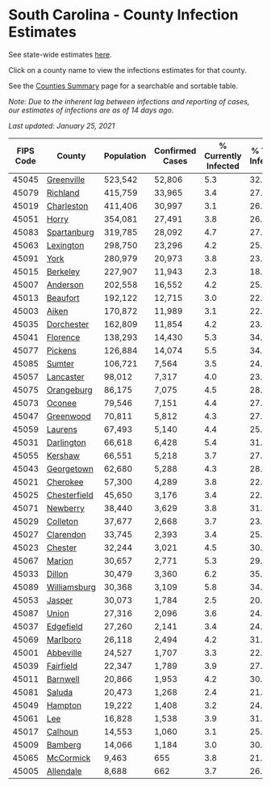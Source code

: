 # South Carolina - County Infection Estimates

See state-wide estimates [here](/infections/us-sc).

Click on a county name to view the infections estimates for that county.

See the [Counties Summary](/infections/summary-counties) page for a searchable and sortable table.

*Note: Due to the inherent lag between infections and reporting of cases, our estimates of infections are as of 14 days ago.*

*Last updated: January 25, 2021*

|   FIPS Code |                       County |   Population |   Confirmed Cases |   % Currently Infected |   % Total Infected |
|-------------|------------------------------|--------------|-------------------|------------------------|--------------------|
|       45045 |     [Greenville](greenville) |      523,542 |            52,806 |                    5.3 |               32.7 |
|       45079 |         [Richland](richland) |      415,759 |            33,965 |                    3.4 |               27.7 |
|       45019 |     [Charleston](charleston) |      411,406 |            30,997 |                    3.1 |               26.9 |
|       45051 |               [Horry](horry) |      354,081 |            27,491 |                    3.8 |               26.3 |
|       45083 |   [Spartanburg](spartanburg) |      319,785 |            28,092 |                    4.7 |               27.4 |
|       45063 |       [Lexington](lexington) |      298,750 |            23,296 |                    4.2 |               25.6 |
|       45091 |                 [York](york) |      280,979 |            20,973 |                    3.8 |               23.9 |
|       45015 |         [Berkeley](berkeley) |      227,907 |            11,943 |                    2.3 |               18.2 |
|       45007 |         [Anderson](anderson) |      202,558 |            16,552 |                    4.2 |               25.7 |
|       45013 |         [Beaufort](beaufort) |      192,122 |            12,715 |                    3.0 |               22.8 |
|       45003 |               [Aiken](aiken) |      170,872 |            11,989 |                    3.1 |               22.1 |
|       45035 |     [Dorchester](dorchester) |      162,809 |            11,854 |                    4.2 |               23.9 |
|       45041 |         [Florence](florence) |      138,293 |            14,430 |                    5.3 |               34.7 |
|       45077 |           [Pickens](pickens) |      126,884 |            14,074 |                    5.5 |               34.9 |
|       45085 |             [Sumter](sumter) |      106,721 |             7,564 |                    3.5 |               24.4 |
|       45057 |       [Lancaster](lancaster) |       98,012 |             7,317 |                    4.0 |               23.9 |
|       45075 |     [Orangeburg](orangeburg) |       86,175 |             7,075 |                    4.5 |               28.3 |
|       45073 |             [Oconee](oconee) |       79,546 |             7,151 |                    4.4 |               27.7 |
|       45047 |       [Greenwood](greenwood) |       70,811 |             5,812 |                    4.3 |               27.0 |
|       45059 |           [Laurens](laurens) |       67,493 |             5,140 |                    4.4 |               25.0 |
|       45031 |     [Darlington](darlington) |       66,618 |             6,428 |                    5.4 |               31.5 |
|       45055 |           [Kershaw](kershaw) |       66,551 |             5,218 |                    3.7 |               27.2 |
|       45043 |     [Georgetown](georgetown) |       62,680 |             5,288 |                    4.3 |               28.2 |
|       45021 |         [Cherokee](cherokee) |       57,300 |             4,289 |                    3.8 |               22.9 |
|       45025 | [Chesterfield](chesterfield) |       45,650 |             3,176 |                    3.4 |               22.8 |
|       45071 |         [Newberry](newberry) |       38,440 |             3,629 |                    3.8 |               31.1 |
|       45029 |         [Colleton](colleton) |       37,677 |             2,668 |                    3.7 |               23.7 |
|       45027 |       [Clarendon](clarendon) |       33,745 |             2,393 |                    3.4 |               25.5 |
|       45023 |           [Chester](chester) |       32,244 |             3,021 |                    4.5 |               30.7 |
|       45067 |             [Marion](marion) |       30,657 |             2,771 |                    5.3 |               29.7 |
|       45033 |             [Dillon](dillon) |       30,479 |             3,360 |                    6.2 |               35.7 |
|       45089 | [Williamsburg](williamsburg) |       30,368 |             3,109 |                    5.8 |               34.8 |
|       45053 |             [Jasper](jasper) |       30,073 |             1,784 |                    2.5 |               20.3 |
|       45087 |               [Union](union) |       27,316 |             2,096 |                    3.6 |               24.1 |
|       45037 |       [Edgefield](edgefield) |       27,260 |             2,141 |                    3.4 |               24.6 |
|       45069 |         [Marlboro](marlboro) |       26,118 |             2,494 |                    4.2 |               31.1 |
|       45001 |       [Abbeville](abbeville) |       24,527 |             1,707 |                    3.3 |               22.0 |
|       45039 |       [Fairfield](fairfield) |       22,347 |             1,789 |                    3.9 |               27.3 |
|       45011 |         [Barnwell](barnwell) |       20,866 |             1,953 |                    4.2 |               30.7 |
|       45081 |             [Saluda](saluda) |       20,473 |             1,268 |                    2.4 |               21.6 |
|       45049 |           [Hampton](hampton) |       19,222 |             1,408 |                    3.2 |               24.9 |
|       45061 |                   [Lee](lee) |       16,828 |             1,538 |                    3.9 |               31.8 |
|       45017 |           [Calhoun](calhoun) |       14,553 |             1,060 |                    3.1 |               25.1 |
|       45009 |           [Bamberg](bamberg) |       14,066 |             1,184 |                    3.0 |               30.0 |
|       45065 |       [McCormick](mccormick) |        9,463 |               655 |                    3.8 |               21.9 |
|       45005 |       [Allendale](allendale) |        8,688 |               662 |                    3.7 |               26.6 |